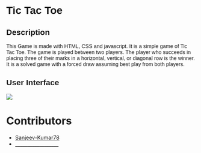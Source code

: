 
<h1 style="font-family:Helvetic,sans-serif">Tic Tac Toe</h1>


<h2 style="font-family:Helvetic,sans-serif">Description</h2>
<p style="font-family:sans-serif">
This Game is made with HTML, CSS and javascript. 
It is a simple game of Tic Tac Toe. The game is played between two players. The player who succeeds in placing three of their marks in a horizontal, vertical, or diagonal row is the winner. It is a solved game with a forced draw assuming best play from both players.
</p>

<h2 style="font-family:Helvetic,sans-serif">User Interface</h2>
<img src="Tic Tac Toe.gif"></img>

<h1>Contributors</h1>
<ul bullets="circle">
  <li><a href="https://github.com/Sanjeev-Kumar78">Sanjeev-Kumar78</a></li>
  <li><a href="#link">__________________</a></li> <!--Other Contributors format-->
  

</ul>
